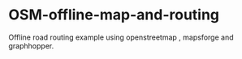 # OSM-offline-map-and-routing
Offline road routing example using openstreetmap , mapsforge and graphhopper.
